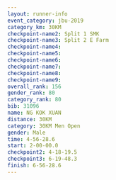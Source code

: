 ```yaml
---
layout: runner-info 
event_category: jbu-2019 
category_km: 30KM 
checkpoint-name2: Split 1 SMK 
checkpoint-name3: Split 2 E Farm 
checkpoint-name4: 
checkpoint-name5: 
checkpoint-name6: 
checkpoint-name7: 
checkpoint-name8: 
checkpoint-name9: 
overall_rank: 156
gender_rank: 80
category_rank: 80
bib: 31096
name: NG KOK XUAN
distance: 30KM
category: 30KM Men Open
gender: Male
time: 4-56-28.6
start: 2-00-00.0
checkpoint2: 4-18-19.5
checkpoint3: 6-19-48.3
finish: 6-56-28.6
---
```

